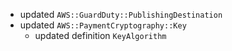 - updated `AWS::GuardDuty::PublishingDestination`
- updated `AWS::PaymentCryptography::Key`
  - updated definition `KeyAlgorithm`
